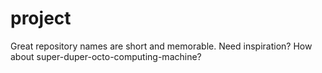 # project
Great repository names are short and memorable. Need inspiration? How about super-duper-octo-computing-machine?
